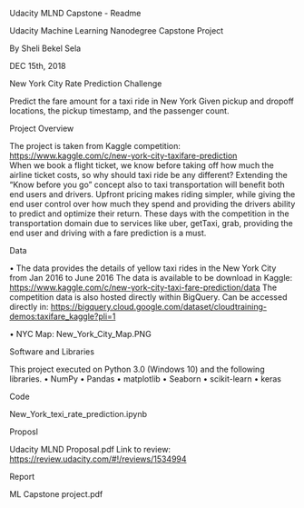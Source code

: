 Udacity MLND Capstone - Readme

Udacity Machine Learning Nanodegree Capstone Project

By Sheli Bekel Sela

DEC 15th, 2018

New York City Rate Prediction Challenge

Predict the fare amount for a taxi ride in New York Given pickup and dropoff locations, the pickup timestamp, and the passenger count.


Project Overview

The project is taken from Kaggle competition:  https://www.kaggle.com/c/new-york-city-taxifare-prediction  
When we book a flight ticket, we know before taking off how much the airline ticket costs, so why should taxi ride be any different? Extending the “Know before you go” concept also to taxi transportation will benefit both end users and drivers. Upfront pricing makes riding simpler, while giving the end user control over how much they spend and providing the drivers ability to predict and optimize their return. These days with the competition in the transportation domain due to services like uber, getTaxi, grab, providing the end user and driving with a fare prediction is a must. 


Data

•	The data provides the details of yellow taxi rides in the New York City from Jan 2016 to June 2016 The data is available to be download in Kaggle: https://www.kaggle.com/c/new-york-city-taxi-fare-prediction/data The competition data is also hosted directly within BigQuery. Can be accessed directly in: https://bigquery.cloud.google.com/dataset/cloudtraining-demos:taxifare_kaggle?pli=1 

•	NYC Map: New_York_City_Map.PNG


Software and Libraries

This project executed on Python 3.0 (Windows 10) and the following libraries.
•	NumPy
•	Pandas
•	matplotlib 
•	Seaborn 
•	scikit-learn 
•	keras


Code

New_York_texi_rate_prediction.ipynb


Proposl

Udacity MLND Proposal.pdf
Link to review: https://review.udacity.com/#!/reviews/1534994


Report 

ML Capstone project.pdf



